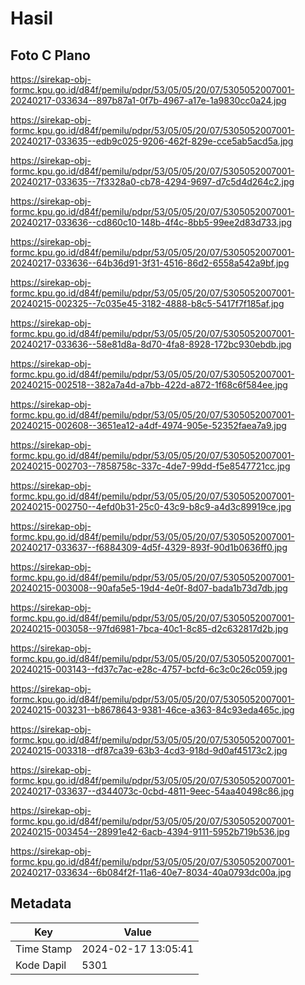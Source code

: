# Hasil

## Foto C Plano

https://sirekap-obj-formc.kpu.go.id/d84f/pemilu/pdpr/53/05/05/20/07/5305052007001-20240217-033634--897b87a1-0f7b-4967-a17e-1a9830cc0a24.jpg

https://sirekap-obj-formc.kpu.go.id/d84f/pemilu/pdpr/53/05/05/20/07/5305052007001-20240217-033635--edb9c025-9206-462f-829e-cce5ab5acd5a.jpg

https://sirekap-obj-formc.kpu.go.id/d84f/pemilu/pdpr/53/05/05/20/07/5305052007001-20240217-033635--7f3328a0-cb78-4294-9697-d7c5d4d264c2.jpg

https://sirekap-obj-formc.kpu.go.id/d84f/pemilu/pdpr/53/05/05/20/07/5305052007001-20240217-033636--cd860c10-148b-4f4c-8bb5-99ee2d83d733.jpg

https://sirekap-obj-formc.kpu.go.id/d84f/pemilu/pdpr/53/05/05/20/07/5305052007001-20240217-033636--64b36d91-3f31-4516-86d2-6558a542a9bf.jpg

https://sirekap-obj-formc.kpu.go.id/d84f/pemilu/pdpr/53/05/05/20/07/5305052007001-20240215-002325--7c035e45-3182-4888-b8c5-5417f7f185af.jpg

https://sirekap-obj-formc.kpu.go.id/d84f/pemilu/pdpr/53/05/05/20/07/5305052007001-20240217-033636--58e81d8a-8d70-4fa8-8928-172bc930ebdb.jpg

https://sirekap-obj-formc.kpu.go.id/d84f/pemilu/pdpr/53/05/05/20/07/5305052007001-20240215-002518--382a7a4d-a7bb-422d-a872-1f68c6f584ee.jpg

https://sirekap-obj-formc.kpu.go.id/d84f/pemilu/pdpr/53/05/05/20/07/5305052007001-20240215-002608--3651ea12-a4df-4974-905e-52352faea7a9.jpg

https://sirekap-obj-formc.kpu.go.id/d84f/pemilu/pdpr/53/05/05/20/07/5305052007001-20240215-002703--7858758c-337c-4de7-99dd-f5e8547721cc.jpg

https://sirekap-obj-formc.kpu.go.id/d84f/pemilu/pdpr/53/05/05/20/07/5305052007001-20240215-002750--4efd0b31-25c0-43c9-b8c9-a4d3c89919ce.jpg

https://sirekap-obj-formc.kpu.go.id/d84f/pemilu/pdpr/53/05/05/20/07/5305052007001-20240217-033637--f6884309-4d5f-4329-893f-90d1b0636ff0.jpg

https://sirekap-obj-formc.kpu.go.id/d84f/pemilu/pdpr/53/05/05/20/07/5305052007001-20240215-003008--90afa5e5-19d4-4e0f-8d07-bada1b73d7db.jpg

https://sirekap-obj-formc.kpu.go.id/d84f/pemilu/pdpr/53/05/05/20/07/5305052007001-20240215-003058--97fd6981-7bca-40c1-8c85-d2c632817d2b.jpg

https://sirekap-obj-formc.kpu.go.id/d84f/pemilu/pdpr/53/05/05/20/07/5305052007001-20240215-003143--fd37c7ac-e28c-4757-bcfd-6c3c0c26c059.jpg

https://sirekap-obj-formc.kpu.go.id/d84f/pemilu/pdpr/53/05/05/20/07/5305052007001-20240215-003231--b8678643-9381-46ce-a363-84c93eda465c.jpg

https://sirekap-obj-formc.kpu.go.id/d84f/pemilu/pdpr/53/05/05/20/07/5305052007001-20240215-003318--df87ca39-63b3-4cd3-918d-9d0af45173c2.jpg

https://sirekap-obj-formc.kpu.go.id/d84f/pemilu/pdpr/53/05/05/20/07/5305052007001-20240217-033637--d344073c-0cbd-4811-9eec-54aa40498c86.jpg

https://sirekap-obj-formc.kpu.go.id/d84f/pemilu/pdpr/53/05/05/20/07/5305052007001-20240215-003454--28991e42-6acb-4394-9111-5952b719b536.jpg

https://sirekap-obj-formc.kpu.go.id/d84f/pemilu/pdpr/53/05/05/20/07/5305052007001-20240217-033634--6b084f2f-11a6-40e7-8034-40a0793dc00a.jpg


## Metadata

| Key        | Value               |
| ---------- | ------------------- |
| Time Stamp | 2024-02-17 13:05:41 |
| Kode Dapil | 5301                |



